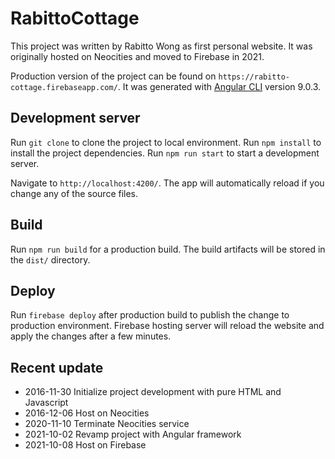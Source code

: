 # RabittoCottage

This project was written by Rabitto Wong as first personal website. It was originally hosted on Neocities and moved to
Firebase in 2021.

Production version of the project can be found on `https://rabitto-cottage.firebaseapp.com/`. It was generated
with [Angular CLI](https://github.com/angular/angular-cli)
version 9.0.3.

## Development server

Run `git clone` to clone the project to local environment. Run `npm install` to install the project dependencies.
Run `npm run start` to start a development server.

Navigate to `http://localhost:4200/`. The app will automatically reload if you change any of the source files.

## Build

Run `npm run build` for a production build. The build artifacts will be stored in the `dist/` directory.

## Deploy

Run `firebase deploy` after production build to publish the change to production environment. Firebase hosting server
will reload the website and apply the changes after a few minutes.

## Recent update

- 2016-11-30 Initialize project development with pure HTML and Javascript 
- 2016-12-06 Host on Neocities 
- 2020-11-10 Terminate Neocities service 
- 2021-10-02 Revamp project with Angular framework 
- 2021-10-08 Host on Firebase
